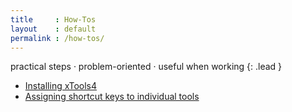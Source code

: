 ```yaml
---
title     : How-Tos
layout    : default
permalink : /how-tos/
---
```


practical steps · problem-oriented · useful when working
{: .lead }

- [Installing xTools4](installing-xtools4)
- [Assigning shortcut keys to individual tools](#)
